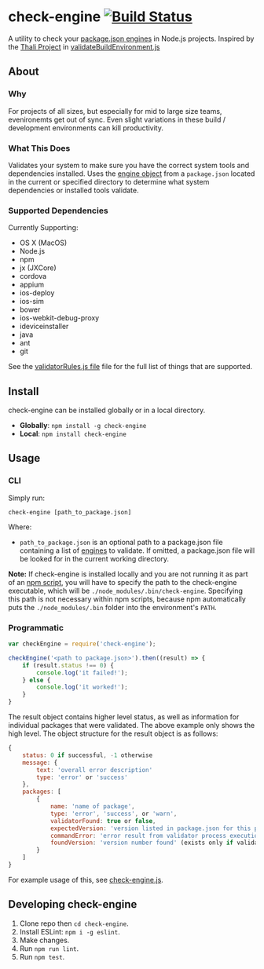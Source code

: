 # check-engine  [![Build Status](https://travis-ci.org/mohlsen/check-engine.svg?branch=master)](https://travis-ci.org/mohlsen/check-engine)
A utility to check your [package.json engines](https://docs.npmjs.com/files/package.json#engines) in Node.js projects. Inspired by the [Thali Project][thali] in [validateBuildEnvironment.js][thalicode]

## About

### Why
For projects of all sizes, but especially for mid to large size teams, evenironemts get out of sync.  Even slight variations in these build / development environments can kill productivity.  

### What This Does
Validates your system to make sure you have the correct system tools and dependencies installed.  Uses the [engine  object][engines] from a `package.json` located in the current or specified directory to determine what system dependencies
or installed tools validate.

### Supported Dependencies
Currently Supporting:
- OS X (MacOS)
- Node.js
- npm
- jx (JXCore)
- cordova
- appium
- ios-deploy
- ios-sim
- bower
- ios-webkit-debug-proxy
- ideviceinstaller
- java
- ant
- git

See the [validatorRules.js file][validator] file for the full list of things that are supported.

## Install
check-engine can be installed globally or in a local directory.

- **Globally**: `npm install -g check-engine`
- **Local**: `npm install check-engine`

## Usage

### CLI

Simply run: 

`check-engine [path_to_package.json]`

Where:

- `path_to_package.json` is an optional path to a package.json
  file containing a list of [engines](https://docs.npmjs.com/files/package.json#engines)
  to validate.  If omitted, a package.json file will be looked
  for in the current working directory.
      
**Note:** If check-engine is installed locally and you are not running it
as part of an [npm script](https://docs.npmjs.com/misc/scripts), you will
have to specify the path to the check-engine executable, which will be
`./node_modules/.bin/check-engine`.  Specifying this path is not necessary
within npm scripts, because npm automatically puts the `./node_modules/.bin`
folder into the environment's `PATH`.
 

### Programmatic
```javascript
var checkEngine = require('check-engine');

checkEngine('<path to package.json>').then((result) => {
    if (result.status !== 0) {
        console.log('it failed!');
    } else {
        console.log('it worked!');
    }
}

```

The result object contains higher level status, as well as information for individual packages that were validated.  The above example only shows the high level. The object structure for the result object is as follows:

```javascript
{
    status: 0 if successful, -1 otherwise
    message: {
        text: 'overall error description'
        type: 'error' or 'success'
    },
    packages: [
        {
            name: 'name of package',
            type: 'error', 'success', or 'warn',
            validatorFound: true or false,
            expectedVersion: 'version listed in package.json for this package' (exists only if validatorFound is true),
            commandError: 'error result from validator process execution' (exists only if error occurred),
            foundVersion: 'version number found' (exists only if validatorFound is true and there was no commandError error)
        }
    ]
}
```
For example usage of this, see [check-engine.js][check-engine-packages].

## Developing check-engine
1. Clone repo then `cd check-engine`.
2. Install ESLint: `npm i -g eslint`.
3. Make changes.
4. Run `npm run lint`.
5. Run `npm test`.

[thali]: http://thaliproject.org/
[thalicode]: https://github.com/thaliproject/Thali_CordovaPlugin/blob/vNext_yarong_1028/thali/install/validateBuildEnvironment.js
[engines]: https://docs.npmjs.com/files/package.json#engines
[validator]: lib/validatorRules.js
[check-engine-packages]: https://github.com/mohlsen/check-engine/blob/master/bin/check-engine.js#L29
